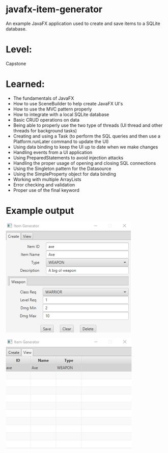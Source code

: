 # javafx-item-generator
An example JavaFX application used to create and save items to a SQLite database.

# Level:
Capstone

# Learned:
- The fundamentals of JavaFX
- How to use SceneBuilder to help create JavaFX UI's
- How to use the MVC pattern properly
- How to integrate with a local SQLite database
- Basic CRUD operations on data
- Being able to properly use the two type of threads (UI thread and other threads for background tasks)
- Creating and using a Task (to perform the SQL queries and then use a Platform.runLater command to update the UI)
- Using data binding to keep the UI up to date when we make changes
- Handling events from a UI application
- Using PreparedStatements to avoid injection attacks
- Handling the proper usage of opening and closing SQL connections
- Using the Singleton pattern for the Datasource
- Using the SimpleProperty object for data binding
- Working with multiple ArrayLists
- Error checking and validation
- Proper use of the final keyword

# Example output

![404 NOT FOUND](example1.png)

![404 NOT FOUND](example2.png)
